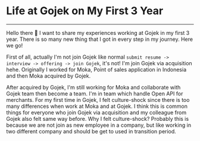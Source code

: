 # Life at Gojek on My First 3 Year
---

Hello there 👋 I want to share my experiences working at Gojek in my first 3 year. There is so many new thing that I got in every step in my journey. Here we go!

First of all, actually I'm not join Gojek like normal `submit resume -> interview -> offering -> join Gojek`, it's not! I'm join Gojek via acquisition hehe. Originally I worked for Moka, Point of sales application in Indonesia and then Moka acquired by Gojek.

After acquired by Gojek, I'm still working for Moka and collaborate with Gojek team then become a team. I'm in team which handle Open API for merchants. For my first time in Gojek, I felt culture-shock since there is too many differences when work at Moka and at Gojek. I think this is common things for everyone who join Gojek via acquisition and my colleague from Gojek also felt same way before. Why I felt culture-shock? Probably this is because we are not join as new employee in a company, but like working in two different company and should be get to used in transition period.


